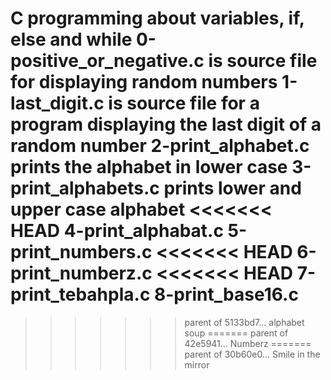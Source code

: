 C programming about variables, if, else and while
0-positive_or_negative.c is source file for displaying random numbers
1-last_digit.c is source file for a program displaying the last digit of a random number
2-print_alphabet.c prints the alphabet in lower case
3-print_alphabets.c prints lower and upper case alphabet
<<<<<<< HEAD
4-print_alphabat.c 
5-print_numbers.c
<<<<<<< HEAD
6-print_numberz.c
<<<<<<< HEAD
7-print_tebahpla.c
8-print_base16.c
=======
>>>>>>> parent of 5133bd7... alphabet soup
=======
>>>>>>> parent of 42e5941... Numberz
=======
>>>>>>> parent of 30b60e0... Smile in the mirror
